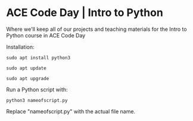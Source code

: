 # ACE Code Day | Intro to Python
Where we'll keep all of our projects and teaching materials for the Intro to Python course in ACE Code Day

Installation:

`sudo apt install python3`

`sudo apt update`

`sudo apt upgrade`

Run a Python script with:

`python3 nameofscript.py`

Replace "nameofscript.py" with the actual file name.
